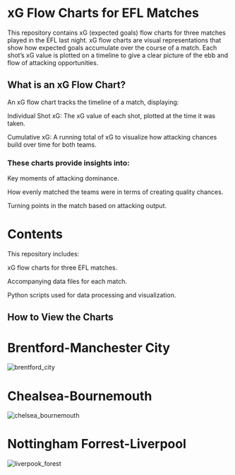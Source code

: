 # xG Flow Charts for EFL Matches

This repository contains xG (expected goals) flow charts for three matches played in the EFL last night. xG flow charts are visual representations that show how expected goals accumulate over the course of a match. Each shot’s xG value is plotted on a timeline to give a clear picture of the ebb and flow of attacking opportunities.

  ## What is an xG Flow Chart?

An xG flow chart tracks the timeline of a match, displaying:

Individual Shot xG: The xG value of each shot, plotted at the time it was taken.

Cumulative xG: A running total of xG to visualize how attacking chances build over time for both teams.

### These charts provide insights into:

Key moments of attacking dominance.

How evenly matched the teams were in terms of creating quality chances.

Turning points in the match based on attacking output.

# Contents

This repository includes:

xG flow charts for three EFL matches.

Accompanying data files for each match.

Python scripts used for data processing and visualization.

 ## How to View the Charts

# Brentford-Manchester City

![brentford_city](https://github.com/user-attachments/assets/79e5081d-89af-47cb-a91a-93099c037778)


# Chealsea-Bournemouth

![chelsea_bournemouth](https://github.com/user-attachments/assets/59d95441-7684-4c2f-9ec0-ebf42301bebc)

# Nottingham Forrest-Liverpool

![liverpook_forest](https://github.com/user-attachments/assets/98ee3cb1-ef31-4d3e-bc24-dcaba14b83ad)
